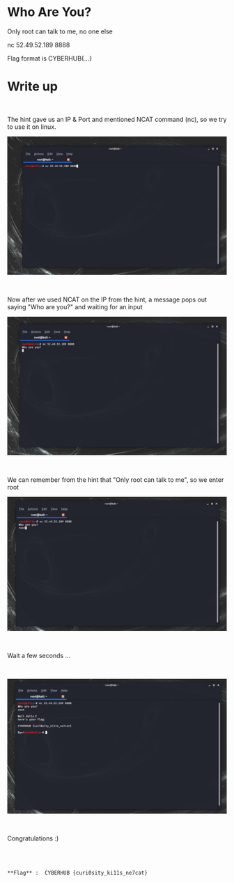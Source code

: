 # Who Are You?

Only root can talk to me, no one else

nc 52.49.52.189 8888

Flag format is CYBERHUB{...}

# Write up
<br />

The hint gave us an IP & Port and mentioned NCAT command (nc), so we try to use it on linux.

![source](1.JPG)

<br />

Now after we used NCAT on the IP from the hint, a message pops out saying "Who are you?" and waiting for an input

![php](2.JPG)

<br />

We can remember from the hint that "Only root can talk to me", so we enter root

![source](3.JPG)

<br />

Wait a few seconds ...

<br />

![flag](4.JPG)

<br />

Congratulations :)

<br />
<br />

```
**Flag** :  CYBERHUB {curi0sity_ki11s_ne7cat}
```
